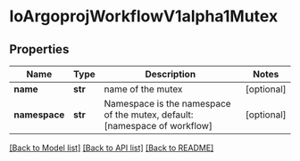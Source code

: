 # IoArgoprojWorkflowV1alpha1Mutex

## Properties
Name | Type | Description | Notes
------------ | ------------- | ------------- | -------------
**name** | **str** | name of the mutex | [optional] 
**namespace** | **str** | Namespace is the namespace of the mutex, default: [namespace of workflow] | [optional] 

[[Back to Model list]](../README.md#documentation-for-models) [[Back to API list]](../README.md#documentation-for-api-endpoints) [[Back to README]](../README.md)


